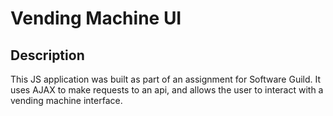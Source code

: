 # Vending Machine UI

## Description

This JS application was built as part of an assignment for Software Guild.  It uses AJAX to make requests to an api, and allows the user to interact with a vending machine interface.